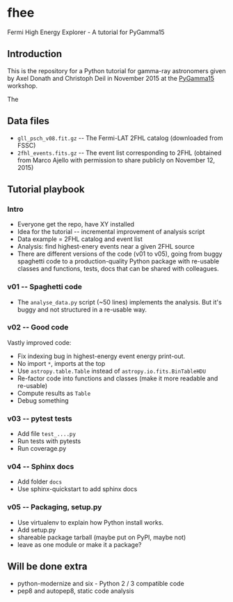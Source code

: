# fhee

Fermi High Energy Explorer - A tutorial for PyGamma15

## Introduction

This is the repository for a Python tutorial for gamma-ray astronomers given by
Axel Donath and Christoph Deil in November 2015 at the
[PyGamma15](http://gammapy.github.io/PyGamma15/) workshop.

The 

## Data files

* `gll_psch_v08.fit.gz` -- The Fermi-LAT 2FHL catalog
  (downloaded from FSSC)
* `2fhl_events.fits.gz` -- The event list corresponding to 2FHL
  (obtained from Marco Ajello with permission to share publicly on November 12, 2015)


## Tutorial playbook

### Intro

- Everyone get the repo, have XY installed
- Idea for the tutorial -- incremental improvement of analysis script
- Data example = 2FHL catalog and event list
- Analysis: find highest-enery events near a given 2FHL source
- There are different versions of the code (v01 to v05),
  going from buggy spaghetti code to a production-quality Python package
  with re-usable classes and functions, tests, docs that can be shared
  with colleagues.

### v01 -- Spaghetti code

- The `analyse_data.py` script (~50 lines) implements the analysis.
  But it's buggy and not structured in a re-usable way.

### v02 -- Good code

Vastly improved code:

- Fix indexing bug in highest-energy event energy print-out.
- No import `*`, imports at the top
- Use `astropy.table.Table` instead of `astropy.io.fits.BinTableHDU`
- Re-factor code into functions and classes (make it more readable and re-usable)
- Compute results as `Table`
- Debug something

### v03 -- pytest tests

- Add file `test_....py`
- Run tests with pytests
- Run coverage.py

### v04 -- Sphinx docs

- Add folder `docs`
- Use sphinx-quickstart to add sphinx docs

### v05 -- Packaging, setup.py

- Use virtualenv to explain how Python install works.
- Add setup.py
- shareable package tarball (maybe put on PyPI, maybe not)
- leave as one module or make it a package?

## Will be done extra

- python-modernize and six - Python 2 / 3 compatible code
- pep8 and autopep8, static code analysis

